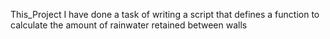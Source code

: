 This_Project
I have done a task of writing a script that defines a function to
calculate the amount of rainwater retained between walls
